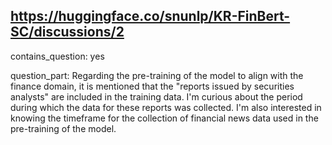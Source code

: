 ## https://huggingface.co/snunlp/KR-FinBert-SC/discussions/2

contains_question: yes

question_part: Regarding the pre-training of the model to align with the finance domain, it is mentioned that the "reports issued by securities analysts" are included in the training data. I'm curious about the period during which the data for these reports was collected. I'm also interested in knowing the timeframe for the collection of financial news data used in the pre-training of the model.
